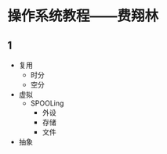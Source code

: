 # 操作系统教程——费翔林

## 1

-   复用
    -   时分
    -   空分
-   虚拟
    -   SPOOLing
        -   外设
        -   存储
        -   文件
-   抽象